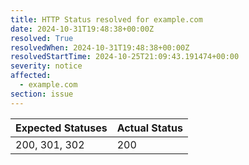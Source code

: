 ```yaml
---
title: HTTP Status resolved for example.com
date: 2024-10-31T19:48:38+00:00Z
resolved: True
resolvedWhen: 2024-10-31T19:48:38+00:00Z
resolvedStartTime: 2024-10-25T21:09:43.191474+00:00
severity: notice
affected:
  - example.com
section: issue
---
```


| Expected Statuses | Actual Status  |
|-------------------|----------------|
| 200, 301, 302 | 200 |
